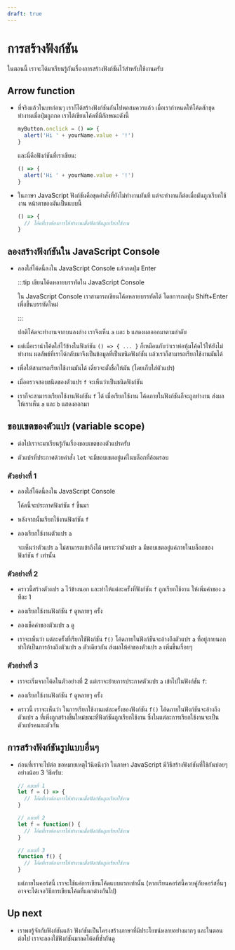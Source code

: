 ```yaml
---
draft: true
---
```


<script setup>
  import HtmlOutput from './components/HtmlOutput.vue'
  import JsConsole from './components/JsConsole.vue'
</script>

# การสร้างฟังก์ชัน

ในตอนนี้ เราจะได้มาเรียนรู้กันเรื่องการสร้างฟังก์ชันไว้สำหรับใช้งานครับ

## Arrow function

- ที่จริงแล้วในบทก่อนๆ เราก็ได้สร้างฟังก์ชันกันไปพอสมควรแล้ว
  เมื่อเรากำหนดให้โค้ดสักชุดทำงานเมื่อปุ่มถูกกด เราได้เขียนโค้ดที่มีลักษณะดังนี้

  <!-- prettier-ignore -->
  ```js
  myButton.onclick = () => {
    alert('Hi ' + yourName.value + '!')
  }
  ```

  และนี่คือฟังก์ชันที่เราเขียน:

  <!-- prettier-ignore -->
  ```js
  () => {
    alert('Hi ' + yourName.value + '!')
  }
  ```

- ในภาษา JavaScript
  ฟังก์ชันคือชุดคำสั่งที่ยังไม่ทำงานทันที
  แต่จะทำงานก็ต่อเมื่อมันถูกเรียกใช้งาน หน้าตาของมันเป็นแบบนี้

  <!-- prettier-ignore -->
  ```js
  () => {
    // โค้ดที่เราต้องการให้ทำงานเมื่อฟังก์ชันถูกเรียกใช้งาน
  }
  ```

## ลองสร้างฟังก์ชันใน JavaScript Console

- ลองใส่โค้ดนี้ลงใน JavaScript Console แล้วกดปุ่ม Enter

  <JsConsole :input="`console.log('a')\nconsole.log('b')`" :log="['a', 'b']" />

  :::tip เขียนโค้ดหลายบรรทัดใน JavaScript Console

  ใน JavaScript Console
  เราสามารถเขียนโค้ดหลายบรรทัดได้
  โดยการกดปุ่ม Shift+Enter เพื่อขึ้นบรรทัดใหม่

  :::

  ปกติโค้ดจะทำงานจากบนลงล่าง
  เราจึงเห็น `a` และ `b` แสดงผลออกมาตามลำดับ

- แต่เมื่อเรานำโค้ดใส่ไว้ข้างในฟังก์ชัน `() => { ... }`
  ก็เหมือนกับว่าเราห่อหุ้มโค้ดไว้ให้ยังไม่ทำงาน
  ผลลัพธ์ที่เราได้กลับมาจึงเป็นข้อมูลที่เป็นชนิดฟังก์ชัน
  แล้วเราก็สามารถเรียกใช้งานมันได้

  <JsConsole
    :input="`() => {\n  console.log('a')\n  console.log('b')\n}`"
    :output="{value:{$arrow:`() => {\n  console.log('a')\n  console.log('b')\n}`}}"
  />

- เพื่อให้สามารถเรียกใช้งานมันได้
  เดี๋ยวจะตั้งชื่อให้มัน (โดยเก็บใส่ตัวแปร)

  <JsConsole
    :input="`let f = () => {\n  console.log('a')\n  console.log('b')\n}`"
    :output="{value:undefined}"
  />

- เมื่อตรวจสอบชนิดของตัวแปร `f` จะเห็นว่าเป็นชนิดฟังก์ชัน

  <JsConsole :input="`typeof f`" :output="{value:'function'}" />

- เราก็จะสามารถเรียกใช้งานฟังก์ชัน `f` ได้
  เมื่อเรียกใช้งาน โค้ดภายในฟังก์ชันก็จะถูกทำงาน
  ส่งผลให้เราเห็น `a` และ `b` แสดงออกมา

  <JsConsole :input="`f()`" :log="['a', 'b']" />

## ขอบเขตของตัวแปร (variable scope)

- ต่อไปเราจะมาเรียนรู้กันเรื่องขอบเขตของตัวแปรครับ

- ตัวแปรที่ประกาศด้วยคำสั่ง `let`
  จะมีขอบเขตอยู่แค่ในบล็อกที่ล้อมรอบ

### ตัวอย่างที่ 1

- ลองใส่โค้ดนี้ลงใน JavaScript Console

  <JsConsole
    :input="`let f = () => {\n  let a = 1\n  console.log('a is ' + a)\n}`"
  />

  โค้ดนี้จะประกาศฟังก์ชัน `f` ขึ้นมา

- หลังจากนั้นเรียกใช้งานฟังก์ชัน `f`

  <JsConsole :input="`f()`" :log="['a is 1']" />

- ลองเรียกใช้งานตัวแปร `a`

  <JsConsole :input="`a`" :error="`ReferenceError: a is not defined`" />

  จะเห็นว่าตัวแปร `a` ไม่สามารถเข้าถึงได้
  เพราะว่าตัวแปร `a` มีขอบเขตอยู่แค่ภายในบล็อกของฟังก์ชัน `f` เท่านั้น

### ตัวอย่างที่ 2

- คราวนี้สร้างตัวแปร `a` ไว้ข้างนอก
  และทำให้แต่ละครั้งที่ฟังก์ชัน `f` ถูกเรียกใช้งาน ให้เพิ่มค่าของ `a` ทีละ 1

  <JsConsole
    :input="`let a = 1\nlet f = () => {\n  console.log('a is ' + a)\n  a = a + 1\n}`"
  />

- ลองเรียกใช้งานฟังก์ชัน `f` ดูหลายๆ ครั้ง

  <JsConsole :input="`f()`" :log="['a is 1']" />
  <JsConsole :input="`f()`" :log="['a is 2']" />
  <JsConsole :input="`f()`" :log="['a is 3']" />

- ลองเช็คค่าของตัวแปร `a` ดู

  <JsConsole :input="`a`" :output="{value:4}" />

- เราจะเห็นว่า
  แต่ละครั้งที่เรียกใช้ฟังก์ชัน `f()`
  โค้ดภายในฟังก์ชันจะอ้างถึงตัวแปร `a` ที่อยู่ภายนอก
  ทำให้เป็นการอ้างถึงตัวแปร `a` ตัวเดียวกัน
  ส่งผลให้ค่าของตัวแปร `a` เพิ่มขึ้นเรื่อยๆ

### ตัวอย่างที่ 3

- เราจะเริ่มจากโค้ดในตัวอย่างที่ 2
  แต่เราจะย้ายการประกาศตัวแปร `a` เข้าไปในฟังก์ชัน `f`:

  <JsConsole
    :input="`let f = () => {\n  let a = 1\n  console.log('a is ' + a)\n  a = a + 1\n}`"
  />

- ลองเรียกใช้งานฟังก์ชัน `f` ดูหลายๆ ครั้ง

  <JsConsole :input="`f()`" :log="['a is 1']" />
  <JsConsole :input="`f()`" :log="['a is 1']" />
  <JsConsole :input="`f()`" :log="['a is 1']" />

- คราวนี้ เราจะเห็นว่า
  ในการเรียกใช้งานแต่ละครั้งของฟังก์ชัน `f()`
  โค้ดภายในฟังก์ชันจะอ้างถึงตัวแปร `a` ที่เพิ่งถูกสร้างขึ้นใหม่ขณะที่ฟังก์ชันถูกเรียกใช้งาน
  ซึ่งในแต่ละการเรียกใช้งานจะเป็นตัวแปรคนละตัวกัน

## การสร้างฟังก์ชันรูปแบบอื่นๆ

- ก่อนที่เราจะไปต่อ ขอหมายเหตุไว้นิดนึงว่า
  ในภาษา JavaScript มีวิธีสร้างฟังก์ชันที่ใช้กันบ่อยๆ อย่างน้อย 3 วิธีครับ:

  <!-- prettier-ignore -->
  ```js
  // แบบที่ 1
  let f = () => {
    // โค้ดที่เราต้องการให้ทำงานเมื่อฟังก์ชันถูกเรียกใช้งาน
  }

  // แบบที่ 2
  let f = function() {
    // โค้ดที่เราต้องการให้ทำงานเมื่อฟังก์ชันถูกเรียกใช้งาน
  }

  // แบบที่ 3
  function f() {
    // โค้ดที่เราต้องการให้ทำงานเมื่อฟังก์ชันถูกเรียกใช้งาน
  }
  ```

  แต่ภายในคอร์สนี้ เราจะใช้แค่การเขียนโค้ดแบบแรกเท่านั้น
  (หากเรียนคอร์สนี้ควบคู่กับคอร์สอื่นๆ อาจจะได้เจอวิธีการเขียนโค้ดที่แตกต่างกันไป)

## Up next

- เราพอรู้จักกับฟังก์ชันแล้ว
  ฟังก์ชันเป็นโครงสร้างภาษาที่มีประโยชน์หลายอย่างมากๆ
  และในตอนต่อไป เราจะลองใช้ฟังก์ชันมาลดโค้ดที่ซ้ำกันดู

